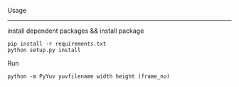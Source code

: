 Usage
___

install dependent packages && install package

```
pip install -r requirements.txt
python setup.py install
```

Run

```
python -m PyYuv yuvfilename width height (frame_no)
```

